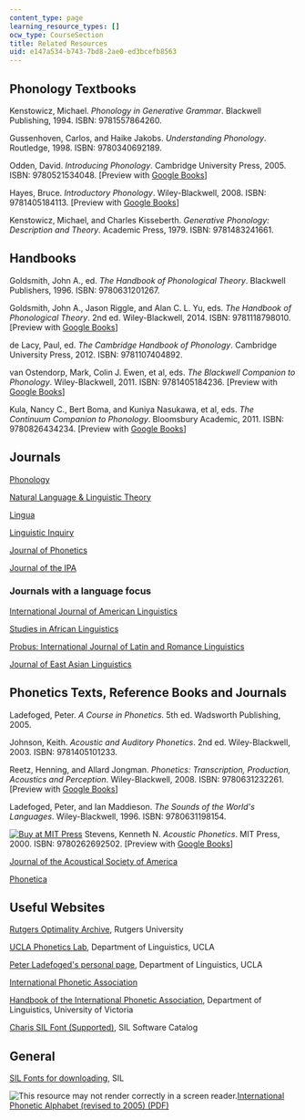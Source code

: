 ```yaml
---
content_type: page
learning_resource_types: []
ocw_type: CourseSection
title: Related Resources
uid: e147a534-b743-7bd8-2ae0-ed3bcefb8563
---
```


Phonology Textbooks
-------------------

Kenstowicz, Michael. _Phonology in Generative Grammar_. Blackwell Publishing, 1994. ISBN: 9781557864260.

Gussenhoven, Carlos, and Haike Jakobs. _Understanding Phonology_. Routledge, 1998. ISBN: 9780340692189.

Odden, David. _Introducing Phonology_. Cambridge University Press, 2005. ISBN: 9780521534048. \[Preview with [Google Books](http://books.google.com/books?id=wQjwirrNzYYC&pg=PAfrontcover)\]

Hayes, Bruce. _Introductory Phonology_. Wiley-Blackwell, 2008. ISBN: 9781405184113. \[Preview with [Google Books](http://books.google.com/books?id=QT8W4zDHKvwC&pg=PAfrontcover)\]

Kenstowicz, Michael, and Charles Kisseberth. _Generative Phonology: Description and Theory_. Academic Press, 1979. ISBN: 9781483241661.

Handbooks
---------

Goldsmith, John A., ed. _The Handbook of Phonological Theory_. Blackwell Publishers, 1996. ISBN: 9780631201267.

Goldsmith, John A., Jason Riggle, and Alan C. L. Yu, eds. _The Handbook of Phonological Theory_. 2nd ed. Wiley-Blackwell, 2014. ISBN: 9781118798010. \[Preview with [Google Books](http://books.google.com/books?id=4go3VdnK5PwC&pg=PAfrontcover)\]

de Lacy, Paul, ed. _The Cambridge Handbook of Phonology_. Cambridge University Press, 2012. ISBN: 9781107404892.

van Ostendorp, Mark, Colin J. Ewen, et al, eds. _The Blackwell Companion to Phonology_. Wiley-Blackwell, 2011. ISBN: 9781405184236. \[Preview with [Google Books](http://books.google.com/books?id=3_Sp1g_QziwC&pg=PAfrontcover)\]

Kula, Nancy C., Bert Boma, and Kuniya Nasukawa, et al, eds. _The Continuum Companion to Phonology_. Bloomsbury Academic, 2011. ISBN: 9780826434234. \[Preview with [Google Books](http://books.google.com/books?id=dAPdZWT-RZkC&pg=PAfrontcover)\]

Journals
--------

[Phonology](http://journals.cambridge.org/action/displayJournal?jid=pho)

[Natural Language & Linguistic Theory](http://link.springer.com/journal/11049)

[Lingua](http://www.journals.elsevier.com/lingua/)

[Linguistic Inquiry](http://www.mitpressjournals.org/loi/ling)

[Journal of Phonetics](http://www.journals.elsevier.com/journal-of-phonetics/)

[Journal of the IPA](https://www.internationalphoneticassociation.org/content/journal-ipa)

### Journals with a language focus

[International Journal of American Linguistics](http://www.press.uchicago.edu/ucp/journals/journal/ijal.html)

[Studies in African Linguistics](https://journals.flvc.org/sal)

[Probus: International Journal of Latin and Romance Linguistics](http://www.degruyter.com/view/j/prbs)

[Journal of East Asian Linguistics](http://link.springer.com/journal/10831)

Phonetics Texts, Reference Books and Journals
---------------------------------------------

Ladefoged, Peter. _A Course in Phonetics_. 5th ed. Wadsworth Publishing, 2005.

Johnson, Keith. _Acoustic and Auditory Phonetics_. 2nd ed. Wiley-Blackwell, 2003. ISBN: 9781405101233.

Reetz, Henning, and Allard Jongman. _Phonetics: Transcription, Production, Acoustics and Perception_. Wiley-Blackwell, 2008. ISBN: 9780631232261. \[Preview with [Google Books](http://books.google.com/books?id=LpxJL1tJajgC&pg=PAfrontcover)\]

Ladefoged, Peter, and Ian Maddieson. _The Sounds of the World's Languages_. Wiley-Blackwell, 1996. ISBN: 9780631198154.

[![Buy at MIT Press](/images/mp_logo.gif)](https://mitpress.mit.edu/9780262692502) Stevens, Kenneth N. _Acoustic Phonetics_. MIT Press, 2000. ISBN: 9780262692502. \[Preview with [Google Books](http://books.google.com/books?id=Gej94hCGrLMC&pg=PAfrontcover)\]

[Journal of the Acoustical Society of America](http://scitation.aip.org/content/asa/journal/jasa)

[Phonetica](http://www.karger.com/Journal/Home/224275)

Useful Websites
---------------

[Rutgers Optimality Archive](http://roa.rutgers.edu/), Rutgers University

[UCLA Phonetics Lab](http://www.linguistics.ucla.edu/faciliti/uclaplab.html), Department of Linguistics, UCLA

[Peter Ladefoged's personal page](http://www.linguistics.ucla.edu/people/ladefoge/), Department of Linguistics, UCLA

[International Phonetic Association](https://www.internationalphoneticassociation.org/)

[Handbook of the International Phonetic Association](http://www.uvic.ca/humanities/linguistics/resources/ipa/handbook/index.php), Department of Linguistics, University of Victoria

[Charis SIL Font (Supported)](https://software.sil.org/charis/download/), SIL Software Catalog

General
-------

[SIL Fonts for downloading](http://scripts.sil.org/cms/scripts/page.php?cat_id=FontDownloads), SIL

![This resource may not render correctly in a screen reader.](/images/inacessible.gif)[International Phonetic Alphabet (revised to 2005) (PDF)](https://www.internationalphoneticassociation.org/sites/default/files/IPA_Number_chart_(C)2005.pdf)